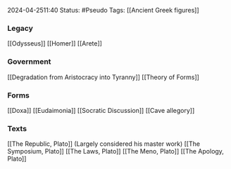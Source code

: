 2024-04-2511:40
Status: #Pseudo 
Tags: [[Ancient Greek figures]]
### Legacy
[[Odysseus]] [[Homer]] [[Arete]]
### Government  
[[Degradation from Aristocracy into Tyranny]]
[[Theory of Forms]]
### Forms 
[[Doxa]]
[[Eudaimonia]]
[[Socratic Discussion]]
[[Cave allegory]]
### Texts 
[[The Republic, Plato]] (Largely considered his master work)
[[The Symposium, Plato]]
[[The Laws, Plato]]
[[The Meno, Plato]]
[[The Apology, Plato]]
